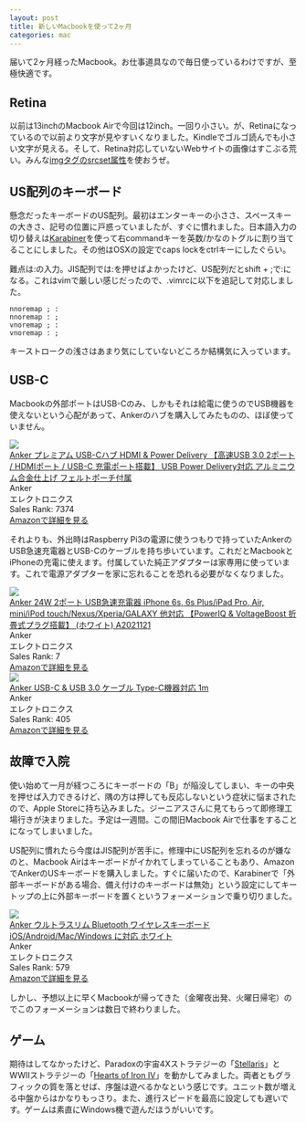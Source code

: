 ```yaml
---
layout: post
title: 新しいMacbookを使って2ヶ月
categories: mac
---
```

届いて2ヶ月経ったMacbook。お仕事道具なので毎日使っているわけですが、至極快適です。

## Retina
以前は13inchのMacbook Airで今回は12inch。一回り小さい。が、Retinaになっているので以前より文字が見やすいくなりました。Kindleでゴルゴ読んでも小さい文字が見える。そして、Retina対応していないWebサイトの画像はすこぶる荒い。みんな[imgタグのsrcset属性][caniuse_srcset]を使おうぜ。

## US配列のキーボード
懸念だったキーボードのUS配列。最初はエンターキーの小ささ、スペースキーの大きさ、記号の位置に戸惑っていましたが、すぐに慣れました。日本語入力の切り替えは[Karabiner][karabiner]を使って右commandキーを英数/かなのトグルに割り当てることにしました。その他はOSXの設定でcaps lockをctrlキーにしたぐらい。

難点は:の入力。JIS配列では:を押せばよかったけど、US配列だとshift + ;で:になる。これはvimで厳しい感じだったので、.vimrcに以下を追記して対応しました。

```
nnoremap ; :
nnoremap : ;
vnoremap ; :
vnoremap : ;
```

キーストロークの浅さはあまり気にしていないどころか結構気に入っています。

## USB-C
Macbookの外部ポートはUSB-Cのみ、しかもそれは給電に使うのでUSB機器を使えないという心配があって、Ankerのハブを購入してみたものの、ほぼ使っていません。

<div class="amazon-block"><div class="image"><a href="http://www.amazon.co.jp/exec/obidos/ASIN/B019Z2Z4UY/count_0-22" target="_blank"><img src="http://ecx.images-amazon.com/images/I/41i7scEUgmL.jpg" /></a></div><div class="title"><a href="http://www.amazon.co.jp/exec/obidos/ASIN/B019Z2Z4UY/count_0-22" target="_blank">Anker プレミアム USB-Cハブ HDMI &amp; Power Delivery 【高速USB 3.0 2ポート / HDMIポート / USB-C 充電ポート搭載】 USB Power Delivery対応 アルミニウム合金仕上げ フェルトポーチ付属</a></div><div class="label">Anker</div><div class="binding">エレクトロニクス</div><div class="rank">Sales Rank: 7374</div><a class="link" href="http://www.amazon.co.jp/exec/obidos/ASIN/B019Z2Z4UY/count_0-22">Amazonで詳細を見る</a></div>

それよりも、外出時はRaspberry Pi3の電源に使うつもりで持っていたAnkerのUSB急速充電器とUSB-Cのケーブルを持ち歩いています。これだとMacbookとiPhoneの充電に使えます。付属していた純正アダプターは家専用に使っています。これで電源アダプターを家に忘れることを恐れる必要がなくなりました。

<div class="amazon-block"><div class="image"><a href="http://www.amazon.co.jp/exec/obidos/ASIN/B0156NEAJ2/count_0-22" target="_blank"><img src="http://ecx.images-amazon.com/images/I/312Ak7%2BW8vL.jpg" /></a></div><div class="title"><a href="http://www.amazon.co.jp/exec/obidos/ASIN/B0156NEAJ2/count_0-22" target="_blank">Anker 24W 2ポート USB急速充電器 iPhone 6s, 6s Plus/iPad Pro, Air, mini/iPod touch/Nexus/Xperia/GALAXY 他対応 【PowerIQ &amp; VoltageBoost 折畳式プラグ搭載】 (ホワイト) A2021121</a></div><div class="label">Anker</div><div class="binding">エレクトロニクス</div><div class="rank">Sales Rank: 7</div><a class="link" href="http://www.amazon.co.jp/exec/obidos/ASIN/B0156NEAJ2/count_0-22">Amazonで詳細を見る</a></div>

<div class="amazon-block"><div class="image"><a href="http://www.amazon.co.jp/exec/obidos/ASIN/B0119RLTN4/count_0-22" target="_blank"><img src="http://ecx.images-amazon.com/images/I/31vyvqM-D9L.jpg" /></a></div><div class="title"><a href="http://www.amazon.co.jp/exec/obidos/ASIN/B0119RLTN4/count_0-22" target="_blank">Anker USB-C &amp; USB 3.0 ケーブル Type-C機器対応 1m</a></div><div class="label">Anker</div><div class="binding">エレクトロニクス</div><div class="rank">Sales Rank: 405</div><a class="link" href="http://www.amazon.co.jp/exec/obidos/ASIN/B0119RLTN4/count_0-22">Amazonで詳細を見る</a></div>


## 故障で入院
使い始めて一月が経つころにキーボードの「B」が陥没してしまい、キーの中央を押せば入力できるけど、隅の方は押しても反応しないという症状に悩まされたので、Apple Storeに持ち込みました。ジーニアスさんに見てもらって即修理工場行きが決まりました。予定は一週間。この間旧Macbook Airで仕事をすることになってしまいました。

US配列に慣れたら今度はJIS配列が苦手に。修理中にUS配列を忘れるのが嫌なのと、Macbook Airはキーボードがイかれてしまっていることもあり、AmazonでAnkerのUSキーボードを購入しました。すぐに届いたので、Karabinerで「外部キーボードがある場合、備え付けのキーボードは無効」という設定にしてキートップの上に外部キーボードを置くというフォーメーションで乗り切りました。

<div class="amazon-block"><div class="image"><a href="http://www.amazon.co.jp/exec/obidos/ASIN/B00U260UR0/count_0-22" target="_blank"><img src="http://ecx.images-amazon.com/images/I/41WTGFCs1lL.jpg" /></a></div><div class="title"><a href="http://www.amazon.co.jp/exec/obidos/ASIN/B00U260UR0/count_0-22" target="_blank">Anker ウルトラスリム Bluetooth ワイヤレスキーボード iOS/Android/Mac/Windows に対応 ホワイト</a></div><div class="label">Anker</div><div class="binding">エレクトロニクス</div><div class="rank">Sales Rank: 579</div><a class="link" href="http://www.amazon.co.jp/exec/obidos/ASIN/B00U260UR0/count_0-22">Amazonで詳細を見る</a></div>

しかし、予想以上に早くMacbookが帰ってきた（金曜夜出発、火曜日帰宅）のでこのフォーメーションは数日で終わりました。

## ゲーム
期待はしてなかったけど、Paradoxの宇宙4Xストラテジーの「[Stellaris][stellaris]」とWWIIストラテジーの「[Hearts of Iron IV][hoi4]」を動かしてみました。両者ともグラフィックの質を落とせば、序盤は遊べるかなという感じです。ユニット数が増える中盤からはかなりもっさり。また、進行スピードを最高に設定しても遅いです。ゲームは素直にWindows機で遊んだほうがいいです。

[karabiner]: https://pqrs.org/osx/karabiner/index.html.ja
[caniuse_srcset]: http://caniuse.com/#feat=srcset
[stellaris]: http://www.stellarisgame.com
[hoi4]: https://www.paradoxplaza.com/hearts-of-iron-iv

